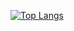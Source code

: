 [![Top Langs](https://github-readme-stats.vercel.app/api/top-langs/?username=camjhirsh)](https://github.com/camjhirsh/github-readme-stats)
